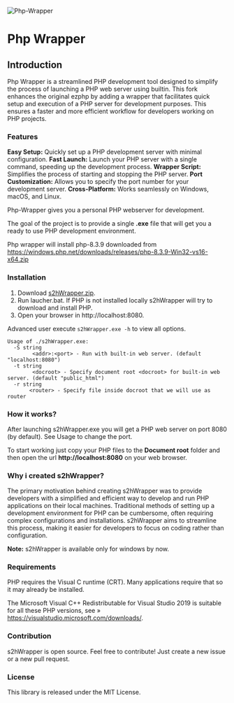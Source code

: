 ![Php-Wrapper](assets/icon.ico "php-wrapper")

# Php Wrapper

## Introduction

Php Wrapper is a streamlined PHP development tool  designed to simplify the process of launching a PHP web server using builtin. This fork enhances the original ezphp by adding a wrapper that facilitates quick setup and execution of a PHP server for development purposes. This ensures a faster and more efficient workflow for developers working on PHP projects. 

### Features

**Easy Setup:** Quickly set up a PHP development server with minimal configuration.
**Fast Launch:** Launch your PHP server with a single command, speeding up the development process.
**Wrapper Script:** Simplifies the process of starting and stopping the PHP server.
**Port Customization:** Allows you to specify the port number for your development server.
**Cross-Platform:** Works seamlessly on Windows, macOS, and Linux.

Php-Wrapper gives you a personal PHP webserver for development.

The goal of the project is to provide a single **.exe** file that will get you a ready to use PHP development environment.

Php wrapper will install php-8.3.9 downloaded from <https://windows.php.net/downloads/releases/php-8.3.9-Win32-vs16-x64.zip>



### Installation

1. Download [s2hWrapper.zip](https://github.com/soft2help/php-wrapper/releases).
3. Run laucher.bat. If PHP is not installed locally s2hWrapper will try to download and install PHP.
4. Open your browser in http://localhost:8080. 

Advanced user execute `s2hWrapper.exe -h` to view all options.

```
Usage of ./s2hWrapper.exe:
  -S string
        <addr>:<port> - Run with built-in web server. (default "localhost:8080")
  -t string
        <docroot> - Specify document root <docroot> for built-in web server. (default "public_html")
  -r string
       <router> - Specify file inside docroot that we will use as router
```

### How it works?

After launching s2hWrapper.exe you will get a PHP web server on port 8080 (by default). See Usage to change the port. 

To start working just copy your PHP files to the **Document root** folder and then open the url **http://localhost:8080** on your web browser.

### Why i created s2hWrapper?

The primary motivation behind creating s2hWrapper was to provide developers with a simplified and efficient way to develop and run PHP applications on their local machines. Traditional methods of setting up a development environment for PHP can be cumbersome, often requiring complex configurations and installations. s2hWrapper aims to streamline this process, making it easier for developers to focus on coding rather than configuration.

**Note:** s2hWrapper is available only for windows by now.

### Requirements

PHP requires the Visual C runtime (CRT). Many applications require that so it may already be installed.

The Microsoft Visual C++ Redistributable for Visual Studio 2019 is suitable for all these PHP versions, see » <https://visualstudio.microsoft.com/downloads/>.


### Contribution

s2hWrapper is open source. Feel free to contribute! Just create a new issue or a new pull request.


### License

This library is released under the MIT License.

